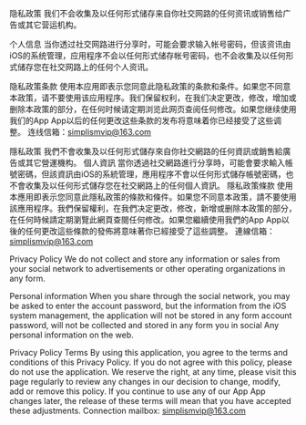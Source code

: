 隐私政策 我们不会收集及以任何形式储存来自你社交网路的任何资讯或销售给广告或其它营运机构。

个人信息 当你透过社交网路进行分享时，可能会要求输入帐号密码，但该资讯由iOS的系统管理，应用程序不会以任何形式储存帐号密码，也不会收集及以任何形式储存您在社交网路上的任何个人资讯。

隐私政策条款 使用本应用即表示您同意此隐私政策的条款和条件。如果您不同意本政策，请不要使用该应用程序。我们保留权利，在我们决定更改，修改，增加或删除本政策的部分，在任何时候请定期浏览此网页查阅任何修改。如果您继续使用我们的App App以后的任何更改这些条款的发布将意味着你已经接受了这些调整。 连线信箱：simplismvip@163.com

隱私政策 我們不會收集及以任何形式儲存來自你社交網路的任何資訊或銷售給廣告或其它營運機构。 個人資訊 當你透過社交網路進行分享時，可能會要求輸入帳號密碼，但該資訊由iOS的系統管理，應用程序不會以任何形式儲存帳號密碼，也不會收集及以任何形式儲存您在社交網路上的任何個人資訊。 隱私政策條款 使用本應用即表示您同意此隱私政策的條款和條件。如果您不同意本政策，請不要使用該應用程序。我們保留權利，在我們决定更改，修改，新增或删除本政策的部分，在任何時候請定期瀏覽此網頁查閱任何修改。如果您繼續使用我們的App App以後的任何更改這些條款的發佈將意味著你已經接受了這些調整。 連線信箱：simplismvip@163.com

Privacy Policy We do not collect and store any information or sales from your social network to advertisements or other operating organizations in any form.

Personal information When you share through the social network, you may be asked to enter the account password, but the information from the iOS system management, the application will not be stored in any form account password, will not be collected and stored in any form you in social Any personal information on the web.

Privacy Policy Terms By using this application, you agree to the terms and conditions of this Privacy Policy. If you do not agree with this policy, please do not use the application. We reserve the right, at any time, please visit this page regularly to review any changes in our decision to change, modify, add or remove this policy. If you continue to use any of our App App changes later, the release of these terms will mean that you have accepted these adjustments. Connection mailbox: simplismvip@163.com
